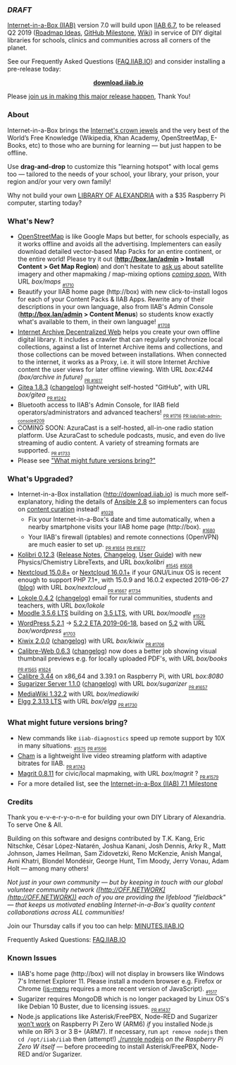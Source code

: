 ### _DRAFT_

[Internet-in-a-Box (IIAB)](http://internet-in-a-box.org) version 7.0 will build upon [IIAB 6.7](https://github.com/iiab/iiab/wiki/IIAB-6.7-Release-Notes), to be released Q2 2019 ([Roadmap Ideas](https://github.com/iiab/iiab/wiki/IIAB-6.7-Release-Notes#what-might-future-versions-bring), [GitHub Milestone](https://github.com/iiab/iiab/milestone/5), [Wiki](http://wiki.laptop.org/go/IIAB/7.0)) in service of DIY digital libraries for schools, clinics and communities across all corners of the planet.

See our Frequently Asked Questions ([FAQ.IIAB.IO](http://wiki.laptop.org/go/IIAB/FAQ)) and consider installing a pre-release today:

<p align="center">
  <b><a href=http://download.iiab.io>download.iiab.io</a></b>
  <!--[download.iiab.io](http://download.iiab.io)-->
</p>

Please [join us in making this major release happen](http://internet-in-a-box.org/pages/contributing.html), Thank You!

### About

Internet-in-a-Box brings the [Internet's crown jewels](http://internet-in-a-box.org/#quality-content) and the very best of the World’s Free Knowledge (Wikipedia, Khan Academy, OpenStreetMap, E-Books, etc) to those who are burning for learning — but just happen to be offline.

Use <b>drag-and-drop</b> to customize this "learning hotspot" with local gems too — tailored to the needs of your school, your library, your prison, your region and/or your very own family!

Why not build your own [LIBRARY OF ALEXANDRIA](https://www.youtube.com/channel/UC0cBGCxr_WPBPa3IqPVEe3g) with a $35 Raspberry Pi computer, starting today?

### What's New?

* [OpenStreetMap](http://wiki.laptop.org/go/IIAB/FAQ#How_do_I_add_zoomable_maps_for_my_region.3F) is like Google Maps but better, for schools especially, as it works offline and avoids all the advertising.  Implementers can easily download detailed vector-based Map Packs for an entire continent, or the entire world!  Please try it out (**http://box.lan/admin > Install Content > Get Map Region**) and don't hesitate to [ask us](http://wiki.laptop.org/go/IIAB/FAQ#What_are_the_best_places_for_community_support.3F) about satellite imagery and other mapmaking / map-mixing options _[coming soon.](https://github.com/iiab/iiab/wiki/IIAB-Maps)_  With URL _box/maps_  <sub><sub>[#1710](https://github.com/iiab/iiab/issues/1710)</sub></sub>
* Beautify your IIAB home page (http://box) with new click-to-install logos for each of your Content Packs & IIAB Apps.  Rewrite any of their descriptions in your own language, also from IIAB's Admin Console (**http://box.lan/admin > Content Menus**) so students know exactly what's available to them, in their own language!  <sub><sub>[#1708](https://github.com/iiab/iiab/issues/1708)</sub></sub>
* [Internet Archive Decentralized Web](https://dweb.archive.org/) helps you create your own offline digital library.  It includes a crawler that can regularly synchronize local collections, against a list of Internet Archive items and collections, and those collections can be moved between installations.  When connected to the internet, it works as a Proxy, i.e. it will store Internet Archive content the user views for later offline viewing.  With URL _box:4244 (box/archive in future)_  <sub><sub>[PR #1617](https://github.com/iiab/iiab/pull/1617)</sub></sub>
* [Gitea 1.8.3](https://github.com/iiab/iiab/tree/master/roles/gitea#gitea-readme) ([changelog](https://github.com/go-gitea/gitea/releases)) lightweight self-hosted "GitHub", with URL _box/gitea_  <sub><sub>[PR #1242](https://github.com/iiab/iiab/pull/1242)</sub></sub>
* Bluetooth access to IIAB's Admin Console, for IIAB field operators/administrators and advanced teachers!  <sub><sub>[PR #1716](https://github.com/iiab/iiab/pull/1716)</sub></sub> <sub><sub>[PR iiab/iiab-admin-console#209](https://github.com/iiab/iiab-admin-console/pull/209)</sub></sub>
* COMING SOON: AzuraCast is a self-hosted, all-in-one radio station platform.  Use AzuraCast to schedule podcasts, music, and even do live streaming of audio content.  A variety of streaming formats are supported.  <sub><sub>[PR #1733](https://github.com/iiab/iiab/pull/1733)</sub></sub>
* Please see ["What might future versions bring?"](#what-might-future-versions-bring)

### What's Upgraded?

* Internet-in-a-Box installation (http://download.iiab.io) is much more self-explanatory, hiding the details of [Ansible 2.8](https://docs.ansible.com/ansible/devel/porting_guides/porting_guide_2.8.html) so implementers can focus on [content curation](http://wiki.laptop.org/go/IIAB/FAQ#How_do_I_customize_my_Internet-in-a-Box_home_page.3F) instead!  <sub><sub>[#1028](https://github.com/iiab/iiab/issues/1028)</sub></sub>
  * Fix your Internet-in-a-Box's date and time automatically, when a nearby smartphone visits your IIAB home page (http://box).  <sub><sub>[#1680](https://github.com/iiab/iiab/issues/1680)</sub></sub>
  * Your IIAB's firewall (iptables) and remote connections (OpenVPN) are much easier to set up.  <sub><sub>[PR #1654](https://github.com/iiab/iiab/pull/1654)</sub></sub> <sub><sub>[PR #1677](https://github.com/iiab/iiab/pull/1677)</sub></sub>
* [Kolibri 0.12.3](https://github.com/iiab/iiab/tree/master/roles/kolibri) (<!--[Announcement](https://medium.com/kolibri-releases), -->[Release Notes](https://github.com/learningequality/kolibri/blob/v0.12.0/CHANGELOG.rst#0120), [Changelog](https://github.com/learningequality/kolibri/releases), [User Guide](https://kolibri.readthedocs.io/)) with new Physics/Chemistry LibreTexts, and URL _box/kolibri_  <sub><sub>[#1545](https://github.com/iiab/iiab/issues/1545)</sub></sub> <sub><sub>[#1608](https://github.com/iiab/iiab/issues/1608)</sub></sub>
* [Nextcloud 15.0.8+](https://nextcloud.com/changelog/#latest15) or [Nextcloud 16.0.1+](https://nextcloud.com/changelog/#latest16) if your GNU/Linux OS is recent enough to support PHP 7.1+, with 15.0.9 and 16.0.2 expected 2019-06-27 ([blog](https://nextcloud.com/blog/)) with URL _box/nextcloud_  <sub><sub>[PR #1667](https://github.com/iiab/iiab/pull/1667)</sub></sub> <sub><sub>[#1734](https://github.com/iiab/iiab/issues/1734)</sub></sub>
* [Lokole 0.4.2](https://github.com/iiab/iiab/tree/master/roles/lokole#lokole-readme) ([changelog](https://github.com/ascoderu/opwen-webapp/releases)) email for rural communities, students and teachers, with URL _box/lokole_
* [Moodle 3.5.6 LTS](https://docs.moodle.org/dev/Moodle_3.5.6_release_notes) building on [3.5 LTS](https://docs.moodle.org/dev/Releases#Moodle_3.5_.28LTS.29), with URL _box/moodle_  <sub><sub>[#1529](https://github.com/iiab/iiab/issues/1529)</sub></sub>
* [WordPress 5.2.1](https://wordpress.org/news/2019/05/wordpress-5-2-1-maintenance-release/) -> [5.2.2 ETA 2019-06-18](https://make.wordpress.org/core/), based on [5.2](https://wordpress.org/news/2019/05/jaco/) with URL _box/wordpress_  <sub><sub>[#1703](https://github.com/iiab/iiab/issues/1703)</sub></sub>
* [Kiwix 2.0.0](https://github.com/kiwix/kiwix-tools/blob/master/Changelog) ([changelog](https://github.com/kiwix/kiwix-tools/blob/master/Changelog)) with URL _box/kiwix_  <sub><sub>[PR #1706](https://github.com/iiab/iiab/pull/1706)</sub></sub>
* [Calibre-Web 0.6.3](https://github.com/janeczku/calibre-web#about) ([changelog](https://github.com/janeczku/calibre-web/releases)) now does a better job showing visual thumbnail previews e.g. for locally uploaded PDF's, with URL _box/books_  <sub><sub>[PR #1565](https://github.com/iiab/iiab/pull/1565)</sub></sub> <sub><sub>[#1624](https://github.com/iiab/iiab/issues/1624)</sub></sub>
* [Calibre 3.44](https://calibre-ebook.com/whats-new) on x86_64 and 3.39.1 on Raspberry Pi, with URL _box:8080_
* [Sugarizer Server 1.1.0](https://github.com/llaske/sugarizer-server/) ([changelog](https://github.com/llaske/sugarizer-server/blob/master/CHANGELOG.md)) with URL _box/sugarizer_  <sub><sub>[PR #1657](https://github.com/iiab/iiab/pull/1657)</sub></sub>
* [MediaWiki 1.32.2](https://mediawiki.org/wiki/Release_notes/1.32) with URL _box/mediawiki_
* [Elgg 2.3.13 LTS](https://github.com/Elgg/Elgg/blob/2.3.13/CHANGELOG.md) with URL _box/elgg_  <sub><sub>[PR #1730](https://github.com/iiab/iiab/pull/1730)</sub></sub>

### What might future versions bring?

* New commands like `iiab-diagnostics` speed up remote support by 10X in many situations.  <sub><sub>[#1575](https://github.com/iiab/iiab/issues/1575)</sub></sub> <sub><sub>[PR #1596](https://github.com/iiab/iiab/pull/1596)</sub></sub>
* [Cham](https://github.com/eka-foundation/cham) is a lightweight live video streaming platform with adaptive bitrates for IIAB.  <sub><sub>[PR #1743](https://github.com/iiab/iiab/pull/1743)</sub></sub>
* [Magrit 0.8.11](http://magrit.cnrs.fr/) for civic/local mapmaking, with URL _box/magrit_ ? <sub><sub>[PR #1579](https://github.com/iiab/iiab/pull/1579)</sub></sub>
* For a more detailed list, see the [Internet-in-a-Box (IIAB) 7.1 Milestone](https://github.com/iiab/iiab/milestone/6)

### Credits

Thank you e-v-e-r-y-o-n-e for building your own DIY Library of Alexandria.  To serve One & All.

Building on this software and designs contributed by T.K. Kang, Eric Nitschke, César López-Natarén, Joshua Kanani, Josh Dennis, Arky R., Matt Johnson, James Heilman, Sam Zidovetzki, Reno McKenzie, Anish Mangal, Avni Khatri, Blondel Mondésir, George Hunt, Tim Moody, Jerry Vonau, Adam Holt &mdash; among many others!

_Not just in your own community &mdash; but by keeping in touch with our global volunteer community network ([http://OFF.NETWORK](http://OFF.NETWORK)) each of you are providing the lifeblood "fieldback" &mdash; that keeps us motivated enabling Internet-in-a-Box's quality content collaborations across ALL communities!_

Join our Thursday calls if you too can help: [MINUTES.IIAB.IO](http://MINUTES.IIAB.IO)

Frequently Asked Questions: [FAQ.IIAB.IO](http://FAQ.IIAB.IO)

### Known Issues

* IIAB's home page (http://box) will not display in browsers like Windows 7's Internet Explorer 11.  Please install a modern browser e.g. Firefox or Chrome ([js-menu](https://github.com/iiab/iiab-admin-console/tree/master/roles/js-menu) requires a more recent version of JavaScript).  <sub><sub>[#1517](https://github.com/iiab/iiab/issues/1517)</sub></sub>
* Sugarizer requires MongoDB which is no longer packaged by Linux OS's like Debian 10 Buster, due to licensing issues.  <sub><sub>[PR #1437](https://github.com/iiab/iiab/issues/1437)</sub></sub>
* Node.js applications like Asterisk/FreePBX, Node-RED and Sugarizer [won't work](https://nodered.org/docs/hardware/raspberrypi#swapping-sd-cards) on Raspberry Pi Zero W (ARM6) *if* you installed Node.js while on RPi 3 or 3 B+ (ARM7).  If necessary, run `apt remove nodejs` then `cd /opt/iiab/iiab` then (attempt!) [./runrole nodejs](https://github.com/iiab/iiab/blob/master/roles/nodejs/tasks/main.yml) _on the Raspberry Pi Zero W itself_ — before proceeding to install Asterisk/FreePBX, Node-RED and/or Sugarizer.